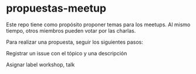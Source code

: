 # propuestas-meetup
Este repo tiene como propósito proponer temas para los meetups. Al mismo tiempo, otros miembros pueden votar por las charlas.

Para realizar una propuesta, seguir los siguientes pasos:

Registrar un issue con el tópico y una descripción

Asignar label workshop, talk
